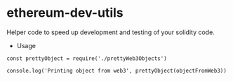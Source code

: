 # ethereum-dev-utils
Helper code to speed up development and testing of your solidity code.

* Usage

``` JS
const prettyObject = require('./prettyWeb3Objects')

console.log('Printing object from web3', prettyObject(objectFromWeb3))
```